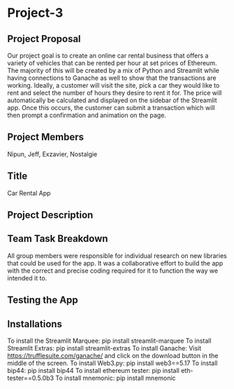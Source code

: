 # Project-3
## Project Proposal
Our project goal is to create an online car rental business that offers a variety of vehicles that can be rented per hour at set prices of Ethereum. The majority of this will be created by a mix of Python and Streamlit while having connections to Ganache as well to show that the transactions are working. Ideally, a customer will visit the site, pick a car they would like to rent and select the number of hours they desire to rent it for. The price will automatically be calculated and displayed on the sidebar of the Streamlit app. Once this occurs, the customer can submit a transaction which will then prompt a confirmation and animation on the page.
## Project Members
Nipun, Jeff, Exzavier, Nostalgie
## Title
Car Rental App
## Project Description
## Team Task Breakdown
All group members were responsible for individual research on new libraries that could be used for the app. It was a collaborative effort to build the app with the correct and precise coding required for it to function the way we intended it to. 
## Testing the App
## Installations
To install the Streamlit Marquee:
pip install streamlit-marquee
To install Streamlit Extras:
pip install streamlit-extras
To install Ganache:
Visit https://trufflesuite.com/ganache/ and click on the download button in the middle of the screen.
To install Web3.py:
pip install web3==5.17
To install bip44:
pip install bip44
To install ethereum tester:
pip install eth-tester==0.5.0b3
To install mnemonic:
pip install mnemonic
